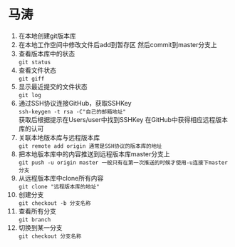 # 马涛 #
					
					
1. 在本地创建git版本库
2. 在本地工作空间中修改文件后add到暂存区 然后commit到master分支上
3. 查看版本库中的状态 <br>   `git status`
4. 查看文件状态 <br> 	 `git giff`
5. 显示最近提交的文件状态	<br> `git log`		
6. 通过SSH协议连接GitHub，获取SSHKey <br>`ssh-keygen -t rsa -C"自己的邮箱地址"`<br>获取后根据提示在Users/user中找到SSHKey 在GitHub中获得相应远程版本库的认可
7. 关联本地版本库与远程版本库 <br> `git remote add origin 通常是SSH协议的版本库的地址`
8. 把本地版本库中的内容推送到远程版本库master分支上 <br>`git push -u origin master 一般只有在第一次推送的时候才使用-u连接下master分支` <br>
9. 从远程版本库中clone所有内容 <br> `git clone "远程版本库的地址"`
10. 创建分支 <br>  `git checkout -b 分支名称`
11. 查看所有分支 <br> `git branch`
12. 切换到某一分支 <br> `git checkout 分支名称`
						
						
					
